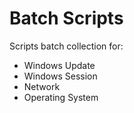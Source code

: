 # Batch Scripts
Scripts batch collection for:
- Windows Update
- Windows Session
- Network
- Operating System
